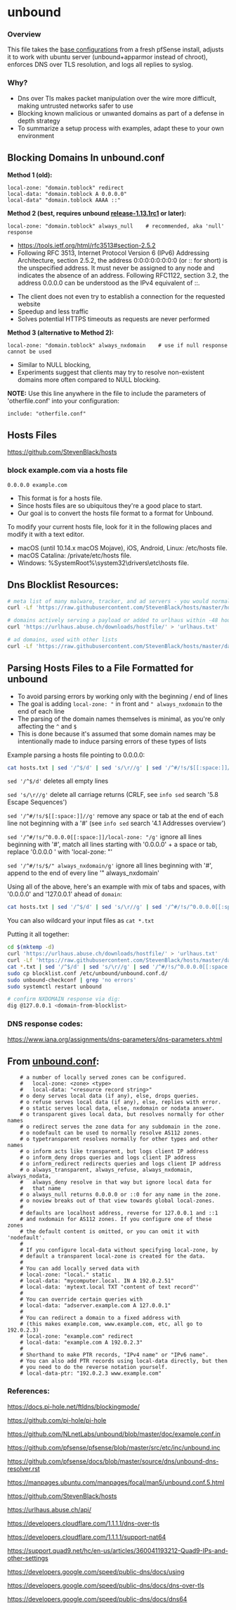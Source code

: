 # unbound

### Overview

This file takes the [base configurations](https://github.com/pfsense/pfsense/blob/master/src/etc/inc/unbound.inc) from a fresh pfSense install, adjusts it to work with ubuntu server (unbound+apparmor instead of chroot), enforces DNS over TLS resolution, and logs all replies to syslog.

### Why?

* Dns over Tls makes packet manipulation over the wire more difficult, making untrusted networks safer to use
* Blocking known malicious or unwanted domains as part of a defense in depth strategy
* To summarize a setup process with examples, adapt these to your own environment

## Blocking Domains In unbound.conf

**Method 1 (old):**
```
local-zone: "domain.toblock" redirect
local-data: "domain.toblock A 0.0.0.0"
local-data" "domain.toblock AAAA ::"
```
**Method 2 (best, requires unbound [release-1.13.1rc1](https://github.com/NLnetLabs/unbound/commit/3322f631e5927c5d3adb66da05f867c64bdcb9c9) or later):**
```
local-zone: "domain.toblock" always_null	# recommended, aka 'null' response
```
* <https://tools.ietf.org/html/rfc3513#section-2.5.2>
* Following RFC 3513, Internet Protocol Version 6 (IPv6) Addressing Architecture, section 2.5.2, the address 0:0:0:0:0:0:0:0 (or :: for short) is the unspecified address. It must never be assigned to any node and indicates the absence of an address. Following RFC1122, section 3.2, the address 0.0.0.0 can be understood as the IPv4 equivalent of ::.
- The client does not even try to establish a connection for the requested website
- Speedup and less traffic
- Solves potential HTTPS timeouts as requests are never performed

**Method 3 (alternative to Method 2):**
```
local-zone: "domain.toblock" always_nxdomain	# use if null response cannot be used
```
- Similar to NULL blocking, 
- Experiments suggest that clients may try to resolve non-existent domains more often compared to NULL blocking.

**NOTE:**
Use this line anywhere in the file to include the parameters of 'otherfile.conf' into your configuration:
```
include: "otherfile.conf"
```

## Hosts Files

<https://github.com/StevenBlack/hosts>

### block example.com via a hosts file

`0.0.0.0 example.com`

* This format is for a hosts file.
* Since hosts files are so ubiquitous they're a good place to start.
* Our goal is to convert the hosts file format to a format for Unbound.

To modify your current hosts file, look for it in the following places and modify it with a text editor.

* macOS (until 10.14.x macOS Mojave), iOS, Android, Linux: /etc/hosts file.
* macOS Catalina: /private/etc/hosts file.
* Windows: %SystemRoot%\system32\drivers\etc\hosts file.

## Dns Blocklist Resources:
```bash
# meta list of many malware, tracker, and ad servers - you would normally use this list alone
curl -Lf 'https://raw.githubusercontent.com/StevenBlack/hosts/master/hosts' > 'meta-hosts.txt'

# domains actively serving a payload or added to urlhaus within -48 hours, used with other lists
curl 'https://urlhaus.abuse.ch/downloads/hostfile/' > 'urlhaus.txt'

# ad domains, used with other lists
curl -Lf 'https://raw.githubusercontent.com/StevenBlack/hosts/master/data/yoyo.org/hosts' > 'yoyo.txt'
```

## Parsing Hosts Files to a File Formatted for unbound

* To avoid parsing errors by working only with the beginning / end of lines
* The goal is adding `local-zone: "` in front and `" always_nxdomain` to the end of each line
* The parsing of the domain names themselves is minimal, as you're only affecting the `^` and `$`
* This is done because it's assumed that some domain names may be intentionally made to induce parsing errors of these types of lists

Example parsing a hosts file pointing to 0.0.0.0:
```bash
cat hosts.txt | sed '/^$/d' | sed 's/\r//g' | sed '/^#/!s/$[[:space:]]//g' | sed '/^#/!s/^0.0.0.0[[:space:]]/local-zone: "/g' | sed '/^#/!s/$/" always_nxdomain/g' > blocklist.conf
```

```sed '/^$/d'``` deletes all empty lines

```sed 's/\r//g'``` delete all carriage returns (CRLF, see ```info sed``` search '5.8 Escape Sequences')

```sed '/^#/!s/$[[:space:]]//g'``` remove any space or tab at the end of each line not beginning with a '#' (see ```info sed``` search '4.1 Addresses overview')

```sed '/^#/!s/^0.0.0.0[[:space:]]/local-zone: "/g'``` ignore all lines beginning with '#', match all lines starting with '0.0.0.0' + a space or tab, replace '0.0.0.0 ' with 'local-zone: "'

```sed '/^#/!s/$/" always_nxdomain/g'``` ignore all lines beginning with '#', append to the end of every line '" always_nxdomain'

Using all of the above, here's an example with mix of tabs and spaces, with '0.0.0.0' and '127.0.0.1' ahead of `domain`:
```bash
cat hosts.txt | sed '/^$/d' | sed 's/\r//g' | sed '/^#/!s/^0.0.0.0[[:space:]]//g' | sed '/^#/!s/^127.0.0.1[[:space:]]//g' | sed '/^#/!s/$[[:space:]]//g' | sed '/^#/!s/^/local-zone: "/g' | sed '/^#/!s/$/" always_nxdomain/g' > blocklist.conf
```

You can also wildcard your input files as ```cat *.txt```

Putting it all together:
```bash
cd $(mktemp -d)
curl 'https://urlhaus.abuse.ch/downloads/hostfile/' > 'urlhaus.txt'
curl -Lf 'https://raw.githubusercontent.com/StevenBlack/hosts/master/data/yoyo.org/hosts' > 'yoyo.txt'
cat *.txt | sed '/^$/d' | sed 's/\r//g' | sed '/^#/!s/^0.0.0.0[[:space:]]//g' | sed '/^#/!s/^127.0.0.1[[:space:]]//g' | sed '/^#/!s/$[[:space:]]//g' | sed '/^#/!s/^/local-zone: "/g' | sed '/^#/!s/$/" always_nxdomain/g' > blocklist.conf
sudo cp blocklist.conf /etc/unbound/unbound.conf.d/
sudo unbound-checkconf | grep 'no errors'
sudo systemctl restart unbound

# confirm NXDOMAIN response via dig:
dig @127.0.0.1 <domain-from-blocklist>
```


### DNS response codes:

https://www.iana.org/assignments/dns-parameters/dns-parameters.xhtml


## From [unbound.conf](https://github.com/NLnetLabs/unbound/blob/master/doc/example.conf.in):
```
	# a number of locally served zones can be configured.
	# 	local-zone: <zone> <type>
	# 	local-data: "<resource record string>"
	# o deny serves local data (if any), else, drops queries.
	# o refuse serves local data (if any), else, replies with error.
	# o static serves local data, else, nxdomain or nodata answer.
	# o transparent gives local data, but resolves normally for other names
	# o redirect serves the zone data for any subdomain in the zone.
	# o nodefault can be used to normally resolve AS112 zones.
	# o typetransparent resolves normally for other types and other names
	# o inform acts like transparent, but logs client IP address
	# o inform_deny drops queries and logs client IP address
	# o inform_redirect redirects queries and logs client IP address
	# o always_transparent, always_refuse, always_nxdomain, always_nodata,
	#   always_deny resolve in that way but ignore local data for
	#   that name
	# o always_null returns 0.0.0.0 or ::0 for any name in the zone.
	# o noview breaks out of that view towards global local-zones.
	#
	# defaults are localhost address, reverse for 127.0.0.1 and ::1
	# and nxdomain for AS112 zones. If you configure one of these zones
	# the default content is omitted, or you can omit it with 'nodefault'.
	#
	# If you configure local-data without specifying local-zone, by
	# default a transparent local-zone is created for the data.
	#
	# You can add locally served data with
	# local-zone: "local." static
	# local-data: "mycomputer.local. IN A 192.0.2.51"
	# local-data: 'mytext.local TXT "content of text record"'
	#
	# You can override certain queries with
	# local-data: "adserver.example.com A 127.0.0.1"
	#
	# You can redirect a domain to a fixed address with
	# (this makes example.com, www.example.com, etc, all go to 192.0.2.3)
	# local-zone: "example.com" redirect
	# local-data: "example.com A 192.0.2.3"
	#
	# Shorthand to make PTR records, "IPv4 name" or "IPv6 name".
	# You can also add PTR records using local-data directly, but then
	# you need to do the reverse notation yourself.
	# local-data-ptr: "192.0.2.3 www.example.com"
```

### References:

<https://docs.pi-hole.net/ftldns/blockingmode/>

<https://github.com/pi-hole/pi-hole>

<https://github.com/NLnetLabs/unbound/blob/master/doc/example.conf.in>

<https://github.com/pfsense/pfsense/blob/master/src/etc/inc/unbound.inc>

<https://github.com/pfsense/docs/blob/master/source/dns/unbound-dns-resolver.rst>

<https://manpages.ubuntu.com/manpages/focal/man5/unbound.conf.5.html>

<https://github.com/StevenBlack/hosts>

<https://urlhaus.abuse.ch/api/>

<https://developers.cloudflare.com/1.1.1.1/dns-over-tls>

<https://developers.cloudflare.com/1.1.1.1/support-nat64>

<https://support.quad9.net/hc/en-us/articles/360041193212-Quad9-IPs-and-other-settings>

<https://developers.google.com/speed/public-dns/docs/using>

<https://developers.google.com/speed/public-dns/docs/dns-over-tls>

<https://developers.google.com/speed/public-dns/docs/dns64>

